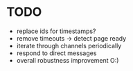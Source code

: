 # TODO

* replace ids for timestamps?
* remove timeouts -> detect page ready
* iterate through channels periodically
* respond to direct messages
* overall robustness improvement O:)
